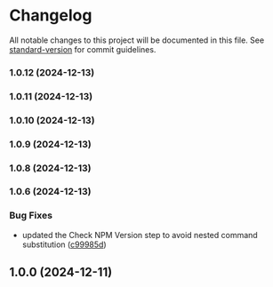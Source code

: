 # Changelog

All notable changes to this project will be documented in this file. See [standard-version](https://github.com/conventional-changelog/standard-version) for commit guidelines.

### 1.0.12 (2024-12-13)

### 1.0.11 (2024-12-13)

### 1.0.10 (2024-12-13)

### 1.0.9 (2024-12-13)

### 1.0.8 (2024-12-13)

### 1.0.6 (2024-12-13)


### Bug Fixes

* updated the Check NPM Version step to avoid nested command substitution ([c99985d](https://github.com/0xjcf/ignite-element/commit/c99985d5140e09489c8a0a258edd33c80e66b742))

## 1.0.0 (2024-12-11)
